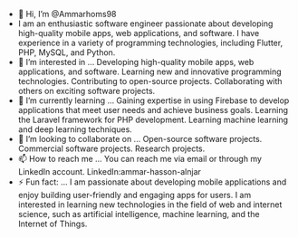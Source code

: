 - 👋 Hi, I’m @Ammarhoms98
-   I am an enthusiastic software engineer passionate about developing high-quality mobile apps,
    web applications, and software. I have experience in a variety of programming technologies, including Flutter, PHP, MySQL, and Python.
- 👀 I’m interested in ...
    Developing high-quality mobile apps, web applications, and software.
    Learning new and innovative programming technologies.
    Contributing to open-source projects.
    Collaborating with others on exciting software projects.
- 🌱 I’m currently learning ...
    Gaining expertise in using Firebase to develop applications that meet user needs and achieve business goals.
    Learning the Laravel framework for PHP development.
    Learning machine learning and deep learning techniques.
- 💞️ I’m looking to collaborate on ...
    Open-source software projects.
    Commercial software projects.
    Research projects.
- 📫 How to reach me ...
   You can reach me via email or through my LinkedIn account.
   LinkedIn:ammar-hasson-alnjar
- ⚡ Fun fact: ...
   I am passionate about developing mobile applications and enjoy building user-friendly and engaging apps for users.
   I am interested in learning new technologies in the field of web and internet science, such as artificial intelligence, machine learning, and the Internet of Things.

<!---
Ammarhoms98/Ammarhoms98 is a ✨ special ✨ repository because its `README.md` (this file) appears on your GitHub profile.
You can click the Preview link to take a look at your changes.
--->
